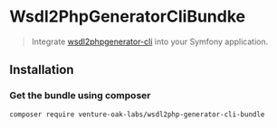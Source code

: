 # Wsdl2PhpGeneratorCliBundke

> Integrate [wsdl2phpgenerator-cli](https://github.com/joaoalves89/wsdl2phpgenerator-cli) into your Symfony application.


## Installation

### Get the bundle using composer

```bash
composer require venture-oak-labs/wsdl2php-generator-cli-bundle
```
